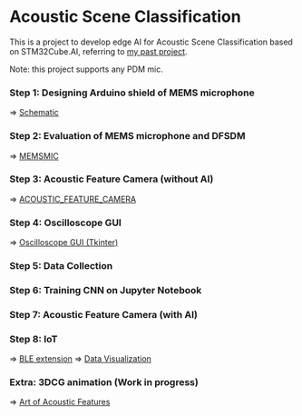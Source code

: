 # Acoustic Scene Classification

This is a project to develop edge AI for Acoustic Scene Classification based on STM32Cube.AI, referring to [my past project](https://github.com/araobp/acoustic-features).

Note: this project supports any PDM mic.

### Step 1: Designing Arduino shield of MEMS microphone

=> [Schematic](kicad/AcousticFeatureCamera)

### Step 2: Evaluation of MEMS microphone and DFSDM

=> [MEMSMIC](MEMSMIC.md)

### Step 3: Acoustic Feature Camera (without AI) 

=> [ACOUSTIC_FEATURE_CAMERA](ACOUSTIC_FEATURE_CAMERA.md)

### Step 4: Oscilloscope GUI

=> [Oscilloscope GUI (Tkinter)](python/OscilloscopeGUI)

### Step 5: Data Collection

### Step 6: Training CNN on Jupyter Notebook

### Step 7: Acoustic Feature Camera (with AI)

### Step 8: IoT

=> [BLE extension](python/BleExtension)
=> [Data Visualization]()

### Extra: 3DCG animation (Work in progress)

=> [Art of Acoustic Features](blender/ART.md)

